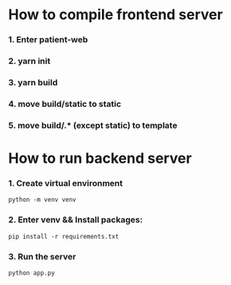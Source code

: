 # How to compile frontend server
### 1. Enter patient-web
### 2. yarn init
### 3. yarn build
### 4. move build/static to static
### 5. move build/.* (except static) to template

# How to run backend server
### 1. Create virtual environment
```shell
python -m venv venv
```
### 2. Enter venv && Install packages:
```shell
pip install -r requirements.txt
```
### 3. Run the server
```shell
python app.py
```
